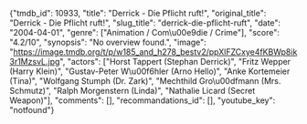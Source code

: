{"tmdb_id": 10933, "title": "Derrick - Die Pflicht ruft!", "original_title": "Derrick - Die Pflicht ruft!", "slug_title": "derrick-die-pflicht-ruft", "date": "2004-04-01", "genre": ["Animation / Com\u00e9die / Crime"], "score": "4.2/10", "synopsis": "No overview found.", "image": "https://image.tmdb.org/t/p/w185_and_h278_bestv2/ppXlFZCxye4fKBWp8ik3r1MzsvL.jpg", "actors": ["Horst Tappert (Stephan Derrick)", "Fritz Wepper (Harry Klein)", "Gustav-Peter W\u00f6hler (Arno Hello)", "Anke Kortemeier (Tina)", "Wolfgang Stumph (Dr. Zark)", "Mechthild Gro\u00dfmann (Mrs. Schmutz)", "Ralph Morgenstern (Linda)", "Nathalie Licard (Secret Weapon)"], "comments": [], "recommandations_id": [], "youtube_key": "notfound"}